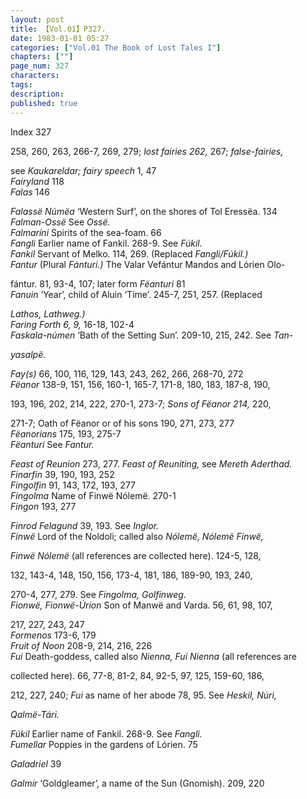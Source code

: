 ```yaml
---
layout: post
title: 【Vol.01】P327.
date: 1983-01-01 05:27
categories: ["Vol.01 The Book of Lost Tales I"]
chapters: [""]
page_num: 327
characters: 
tags: 
description: 
published: true
---
```


<p style="text-indent: 0;">
Index 327
</p>

258, 260, 263, 266-7, 269, 279; <I>lost fairies 262, </I>267; <I>false-fairies,</I>

see <I>Kaukareldar; fairy speech </I>1, 47<BR><I>Fairyland    </I>118<BR><I>Falas    </I>146

<I>Falassë Númëa  </I>‘Western Surf’, on the shores of Tol Eressëa. 134<BR><I>Falman-Ossë </I>See <I>Ossë.<BR>Falmaríni    </I>Spirits of the sea-foam. 66<BR><I>Fangli   </I>Earlier name of Fankil. 268-9. See <I>Fúkil.<BR>Fankil   </I>Servant of Melko. 114, 269. (Replaced <I>Fangli/Fúkil.)<BR>Fantur   </I>(Plural <I>Fánturi.) </I>The Valar Vefántur Mandos and Lórien Olo-

fántur. 81, 93-4, 107; later form <I>Fëanturi </I>81<BR><I>Fanuin    </I>‘Year’, child of Aluin ‘Time’. 245-7, 251, 257. (Replaced

<I>Lathos, Lathweg.)<BR>Faring Forth   6, 9, </I>16-18, 102-4<BR><I>Faskala-númen  </I>‘Bath of the Setting Sun’. 209-10, 215, 242. See <I>Tan-</I>

<I>yasalpë.</I>

<I>Fay(s)   </I>66, 100, 116, 129, 143, 243, 262, 266, 268-70, 272<BR><I>Fëanor </I>138-9, 151, 156, 160-1, 165-7, 171-8, 180, 183, 187-8, 190,

193, 196, 202, 214, 222, 270-1, 273-7; <I>Sons of Fëanor 214, </I>220,

271-7; Oath of Fëanor or of his sons 190, 271, 273, 277<BR><I>Fëanorians   </I>175, 193, 275-7<BR><I>Fëanturi  </I>See <I>Fantur.</I>

<I>Feast of Reunion    </I>273, 277. <I>Feast of Reuniting, </I>see <I>Mereth Aderthad.<BR>Finarfin   </I>39, 190, 193, 252<BR><I>Fingolfin    </I>91, 143, 172, 193, 277<BR><I>Fingolma   </I>Name of Finwë Nólemë. 270-1<BR><I>Fingon    </I>193, 277

<I>Finrod Felagund   </I>39, 193. See <I>Inglor.<BR>Finwë </I>Lord of the Noldoli; called also <I>Nólemë, Nólemë Finwë,</I>

<I>Finwë Nólemë </I>(all references are collected here). 124-5, 128,

132, 143-4, 148, 150, 156, 173-4, 181, 186, 189-90, 193, 240,

270-4, 277, 279. See <I>Fingolma, Golfinweg.<BR>Fionwë, Fionwë-Úrion  </I>Son of Manwë and Varda. 56, 61, 98, 107,

217, 227, 243, 247<BR><I>Formenos    </I>173-6, 179<BR><I>Fruit of Noon   </I>208-9, 214, 216, 226<BR><I>Fui    </I>Death-goddess, called also <I>Nienna, Fui Nienna </I>(all references are

collected here). 66, 77-8, 81-2, 84, 92-5, 97, 125, 159-60, 186,

212, 227, 240; <I>Fui </I>as name of her abode 78, 95. See <I>Heskil, Núri,</I>

<I>Qalmë-Tári.</I>

<I>Fúkil </I>Earlier name of Fankil. 268-9. See <I>Fangli.<BR>Fumellar   </I>Poppies in the gardens of Lórien. 75

<I>Galadriel   </I>39

<I>Galmir   </I>‘Goldgleamer’, a name of the Sun (Gnomish). 209, 220

